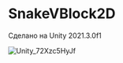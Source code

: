 # SnakeVBlock2D
Сделано на Unity 2021.3.0f1

 ![Unity_72Xzc5HyJf](https://user-images.githubusercontent.com/47731810/176246420-40af20b8-2341-423d-badd-0348bebaf891.png)
